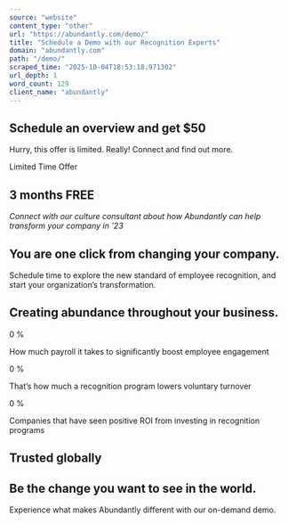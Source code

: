 ```yaml
---
source: "website"
content_type: "other"
url: "https://abundantly.com/demo/"
title: "Schedule a Demo with our Recognition Experts"
domain: "abundantly.com"
path: "/demo/"
scraped_time: "2025-10-04T18:53:18.971302"
url_depth: 1
word_count: 129
client_name: "abundantly"
---
```


## Schedule an overview and get $50

Hurry, this offer is limited. Really! Connect and find out more.

Limited Time Offer

## 3 months FREE

_Connect with our culture consultant about how Abundantly can help transform your company in ’23_

## You are one click from changing your company.

Schedule time to explore the new standard of employee recognition, and start your organization’s transformation.

## Creating abundance throughout your business.​​

0 %

How much payroll it takes to significantly boost employee engagement

0 %

That’s how much a recognition program lowers voluntary turnover

0 %

Companies that have seen positive ROI from investing in recognition programs

## Trusted globally

## Be the change you want to see in the world.

Experience what makes Abundantly different with our on-demand demo.